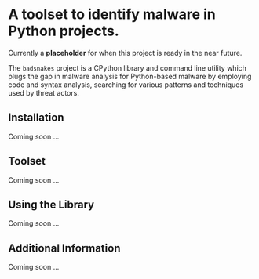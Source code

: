 
# A toolset to identify malware in Python projects.

Currently a **placeholder** for when this project is ready in the near future.

The ``badsnakes`` project is a CPython library and command line utility which plugs the gap in malware analysis for Python-based malware by employing code and syntax analysis, searching for various patterns and techniques used by threat actors.


## Installation
Coming soon ...


## Toolset
Coming soon ...


## Using the Library
Coming soon ...


## Additional Information
Coming soon ...

